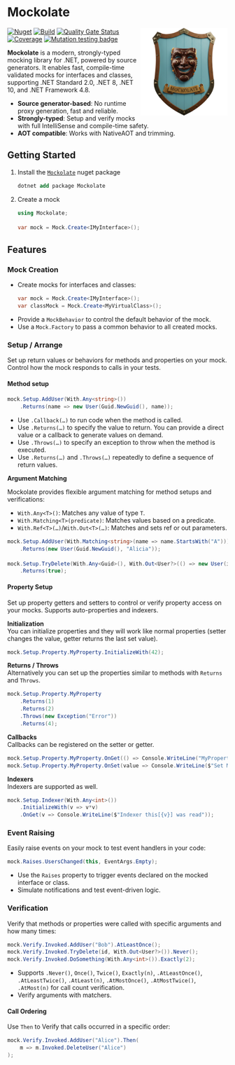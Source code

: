 # Mockolate

<img align="right" width="200" src="Docs/logo_256x256.png" alt="Mockolate logo" />

[![Nuget](https://img.shields.io/nuget/v/Mockolate)](https://www.nuget.org/packages/Mockolate)
[![Build](https://github.com/aweXpect/Mockolate/actions/workflows/build.yml/badge.svg)](https://github.com/aweXpect/Mockolate/actions/workflows/build.yml)
[![Quality Gate Status](https://sonarcloud.io/api/project_badges/measure?project=aweXpect_Mockolate&metric=alert_status)](https://sonarcloud.io/summary/new_code?id=aweXpect_Mockolate)
[![Coverage](https://sonarcloud.io/api/project_badges/measure?project=aweXpect_Mockolate&metric=coverage)](https://sonarcloud.io/summary/overall?id=aweXpect_Mockolate)
[![Mutation testing badge](https://img.shields.io/endpoint?style=flat&url=https%3A%2F%2Fbadge-api.stryker-mutator.io%2Fgithub.com%2FaweXpect%2FMockolate%2Fmain)](https://dashboard.stryker-mutator.io/reports/github.com/aweXpect/Mockolate/main)

**Mockolate** is a modern, strongly-typed mocking library for .NET, powered by source generators. It enables fast,
compile-time validated mocks for interfaces and classes, supporting .NET Standard 2.0, .NET 8, .NET 10, and .NET
Framework 4.8.

- **Source generator-based**: No runtime proxy generation, fast and reliable.
- **Strongly-typed**: Setup and verify mocks with full IntelliSense and compile-time safety.
- **AOT compatible**: Works with NativeAOT and trimming.
  
## Getting Started

1. Install the [`Mockolate`](https://www.nuget.org/packages/Mockolate) nuget package
   ```ps
   dotnet add package Mockolate
   ```

2. Create a mock
   ```csharp
   using Mockolate;
   
   var mock = Mock.Create<IMyInterface>();
   ```


## Features

### Mock Creation

- Create mocks for interfaces and classes:
  ```csharp
  var mock = Mock.Create<IMyInterface>();
  var classMock = Mock.Create<MyVirtualClass>();
  ```
- Provide a `MockBehavior` to control the default behavior of the mock.
- Use a `Mock.Factory` to pass a common behavior to all created mocks.

### Setup / Arrange

Set up return values or behaviors for methods and properties on your mock. Control how the mock responds to calls in your tests.

#### Method setup
```csharp
mock.Setup.AddUser(With.Any<string>())
    .Returns(name => new User(Guid.NewGuid(), name));
```

- Use `.Callback(…)` to run code when the method is called.
- Use `.Returns(…)` to specify the value to return. You can provide a direct value or a callback to generate values on demand.
- Use `.Throws(…)` to specify an exception to throw when the method is executed.
- Use `.Returns(…)` and `.Throws(…)` repeatedly to define a sequence of return values.

**Argument Matching**

Mockolate provides flexible argument matching for method setups and verifications:

- `With.Any<T>()`: Matches any value of type `T`.
- `With.Matching<T>(predicate)`: Matches values based on a predicate.
- `With.Ref<T>(…)`/`With.Out<T>(…)`: Matches and sets ref or out parameters.

```csharp
mock.Setup.AddUser(With.Matching<string>(name => name.StartsWith("A")))
    .Returns(new User(Guid.NewGuid(), "Alicia"));

mock.Setup.TryDelete(With.Any<Guid>(), With.Out<User?>(() => new User(id, "Alice")))
    .Returns(true);
```

#### Property Setup

Set up property getters and setters to control or verify property access on your mocks. Supports auto-properties and indexers.

**Initialization**  
You can initialize properties and they will work like normal properties (setter changes the value, getter returns the last set value).

```csharp
mock.Setup.Property.MyProperty.InitializeWith(42);
```

**Returns / Throws**  
Alternatively you can set up the properties similar to methods with `Returns` and `Throws`.
```csharp
mock.Setup.Property.MyProperty
	.Returns(1)
	.Returns(2)
	.Throws(new Exception("Error"))
	.Returns(4);
```

**Callbacks**  
Callbacks can be registered on the setter or getter.
```csharp
mock.Setup.Property.MyProperty.OnGet(() => Console.WriteLine("MyProperty was read!"));
mock.Setup.Property.MyProperty.OnSet(value => Console.WriteLine($"Set MyProperty to {value}!"));
```

**Indexers**  
Indexers are supported as well.
```csharp
mock.Setup.Indexer(With.Any<int>())
	.InitializeWith(v => v*v)
	.OnGet(v => Console.WriteLine($"Indexer this[{v}] was read"));
```

### Event Raising

Easily raise events on your mock to test event handlers in your code:

```csharp
mock.Raises.UsersChanged(this, EventArgs.Empty);
```

- Use the `Raises` property to trigger events declared on the mocked interface or class.
- Simulate notifications and test event-driven logic.

### Verification

Verify that methods or properties were called with specific arguments and how many times:

```csharp
mock.Verify.Invoked.AddUser("Bob").AtLeastOnce();
mock.Verify.Invoked.TryDelete(id, With.Out<User?>()).Never();
mock.Verify.Invoked.DoSomething(With.Any<int>()).Exactly(2);
```

- Supports `.Never()`, `Once()`, `Twice()`, `Exactly(n)`, `.AtLeastOnce()`, `.AtLeastTwice()`, `.AtLeast(n)`, `.AtMostOnce()`, `.AtMostTwice()`, `.AtMost(n)` for call count verification.
- Verify arguments with matchers.


#### Call Ordering
Use `Then` to Verify that calls occurred in a specific order:

```csharp
mock.Verify.Invoked.AddUser("Alice").Then(
    m => m.Invoked.DeleteUser("Alice")
);
```

